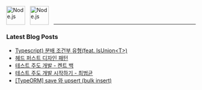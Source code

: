 <img align="left" alt="Node.js" width="50px" src="https://cdn.jsdelivr.net/gh/devicons/devicon/icons/nodejs/nodejs-original.svg" style="padding-right:10px;" /><img align="left" alt="Node.js" width="50px" src="https://cdn.jsdelivr.net/gh/devicons/devicon/icons/nestjs/nestjs-plain.svg" style="padding-right:10px;" />

<br />
<br />

---

### Latest Blog Posts 
<!-- codeSTACKr -->
<!-- BLOG-POST-LIST:START -->
- [Typescript&rpar; 분배 조건부 유형&lpar;feat. IsUnion&lt;T&gt;&rpar;](https://velog.io/@isntkyu/Typescript-%EB%B6%84%EB%B0%B0-%EC%A1%B0%EA%B1%B4%EB%B6%80-%EC%9C%A0%ED%98%95feat.-IsUnionT)
- [헤드 퍼스트 디자인 패턴](https://velog.io/@isntkyu/%EB%8F%85%ED%9B%84%EA%B0%90-%ED%97%A4%EB%93%9C-%ED%8D%BC%EC%8A%A4%ED%8A%B8-%EB%94%94%EC%9E%90%EC%9D%B8-%ED%8C%A8%ED%84%B4)
- [테스트 주도 개발 - 켄트 백](https://velog.io/@isntkyu/%EB%8F%85%ED%9B%84%EA%B0%90-%ED%85%8C%EC%8A%A4%ED%8A%B8-%EC%A3%BC%EB%8F%84-%EA%B0%9C%EB%B0%9C-%EC%BC%84%ED%8A%B8-%EB%B0%B1)
- [테스트 주도 개발 시작하기 - 최범균](https://velog.io/@isntkyu/%ED%85%8C%EC%8A%A4%ED%8A%B8-%EC%A3%BC%EB%8F%84-%EA%B0%9C%EB%B0%9C-%EC%8B%9C%EC%9E%91%ED%95%98%EA%B8%B0-%EC%B5%9C%EB%B2%94%EA%B7%A0-%EB%8F%85%ED%9B%84%EA%B0%90)
- [[TypeORM] save 와 upsert &lpar;bulk insert&rpar;](https://velog.io/@isntkyu/TypeORM-save-%EC%99%80-upsert-bulk-insert)
<!-- BLOG-POST-LIST:END -->
